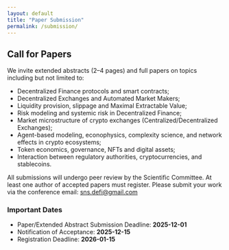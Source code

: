 ```yaml
---
layout: default
title: "Paper Submission"
permalink: /submission/
---
```


<h2 class="section-title">Call for Papers</h2>
<p>We invite extended abstracts (2–4 pages) and full papers on topics including but not limited to:
<ul>
  <li>Decentralized Finance protocols and smart contracts;</li>
  <li>Decentralized Exchanges and Automated Market Makers;</li>
  <li>Liquidity provision, slippage and Maximal Extractable Value;</li>
  <li>Risk modeling and systemic risk in Decentralized Finance;</li>
  <li>Market microstructure of crypto exchanges (Centralized/Decentralized Exchanges);</li>
  <li>Agent-based modeling, econophysics, complexity science, and network effects in crypto ecosystems;</li>
  <li>Token economics, governance, NFTs and digital assets;</li>
  <li>Interaction between regulatory authorities, cryptocurrencies, and stablecoins.</li>
</ul>
<p> All submissions will undergo peer review by the Scientific Committee. At least one author of accepted papers must register. Please submit your work via the conference email: <a href="mailto:sns.defi@gmail.com">sns.defi@gmail.com</a>

<h3>Important Dates</h3>
<ul>
  <li>Paper/Extended Abstract Submission Deadline: <strong>2025-12-01</strong></li>
  <li>Notification of Acceptance: <strong>2025-12-15</strong></li>
  <li>Registration Deadline: <strong>2026-01-15</strong></li>
  <!--<li><strong>Submission site:</strong> <a href="#" target="_blank" rel="noopener">EasyChair (coming soon)</a></li>-->
</ul>


<!--
<h3>Templates</h3>
<ul>
  <li><a href="#" download>LaTeX Template (coming soon)</a></li>
  <li><a href="#" download>Word Template (coming soon)</a></li>
</ul>
-->
